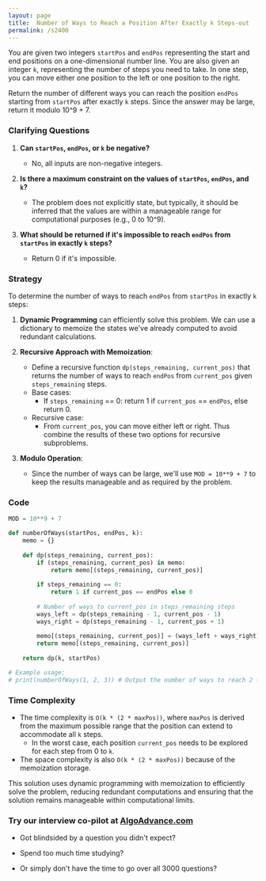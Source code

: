 ```yaml
---
layout: page
title:  Number of Ways to Reach a Position After Exactly k Steps-out
permalink: /s2400
---
```

You are given two integers `startPos` and `endPos` representing the start and end positions on a one-dimensional number line. You are also given an integer `k`, representing the number of steps you need to take. In one step, you can move either one position to the left or one position to the right.

Return the number of different ways you can reach the position `endPos` starting from `startPos` after exactly `k` steps. Since the answer may be large, return it modulo 10^9 + 7.

### Clarifying Questions
1. **Can `startPos`, `endPos`, or `k` be negative?**
   - No, all inputs are non-negative integers.

2. **Is there a maximum constraint on the values of `startPos`, `endPos`, and `k`?**
   - The problem does not explicitly state, but typically, it should be inferred that the values are within a manageable range for computational purposes (e.g., 0 to 10^9).

3. **What should be returned if it's impossible to reach `endPos` from `startPos` in exactly `k` steps?**
   - Return 0 if it's impossible.

### Strategy
To determine the number of ways to reach `endPos` from `startPos` in exactly `k` steps:

1. **Dynamic Programming** can efficiently solve this problem. We can use a dictionary to memoize the states we've already computed to avoid redundant calculations.
   
2. **Recursive Approach with Memoization**:
   - Define a recursive function `dp(steps_remaining, current_pos)` that returns the number of ways to reach `endPos` from `current_pos` given `steps_remaining` steps.
   - Base cases:
     - If `steps_remaining` == 0: return 1 if `current_pos` == `endPos`, else return 0.
   - Recursive case:
     - From `current_pos`, you can move either left or right. Thus combine the results of these two options for recursive subproblems.

3. **Modulo Operation**:
   - Since the number of ways can be large, we'll use `MOD = 10**9 + 7` to keep the results manageable and as required by the problem.

### Code

```python
MOD = 10**9 + 7

def numberOfWays(startPos, endPos, k):
    memo = {}
    
    def dp(steps_remaining, current_pos):
        if (steps_remaining, current_pos) in memo:
            return memo[(steps_remaining, current_pos)]
        
        if steps_remaining == 0:
            return 1 if current_pos == endPos else 0
        
        # Number of ways to current_pos in steps_remaining steps
        ways_left = dp(steps_remaining - 1, current_pos - 1)
        ways_right = dp(steps_remaining - 1, current_pos + 1)
        
        memo[(steps_remaining, current_pos)] = (ways_left + ways_right) % MOD
        return memo[(steps_remaining, current_pos)]
    
    return dp(k, startPos)

# Example usage:
# print(numberOfWays(1, 2, 3)) # Output the number of ways to reach 2 from 1 in exactly 3 steps
```

### Time Complexity
- The time complexity is `O(k * (2 * maxPos))`, where `maxPos` is derived from the maximum possible range that the position can extend to accommodate all `k` steps.
    - In the worst case, each position `current_pos` needs to be explored for each step from 0 to `k`.
- The space complexity is also `O(k * (2 * maxPos))` because of the memoization storage.

This solution uses dynamic programming with memoization to efficiently solve the problem, reducing redundant computations and ensuring that the solution remains manageable within computational limits.


### Try our interview co-pilot at [AlgoAdvance.com](https://algoAdvance.com)

- Got blindsided by a question you didn't expect?

- Spend too much time studying?

- Or simply don't have the time to go over all 3000 questions?


